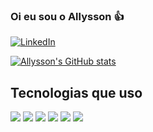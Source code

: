 ### Oi eu sou o Allysson 👍

[![LinkedIn](https://img.shields.io/badge/LinkedIn-0077B5?style=for-the-badge&logo=linkedin&logoColor=white)](https://www.linkedin.com/in/allysson-ribeiro-a4787418b/)

[![Allysson's GitHub stats](https://github-readme-stats.vercel.app/api?username=AllyssonR&theme=tokyonight)](https://github.com/anuraghazra/github-readme-stats)

## Tecnologias que uso

<div style="display:inline_block">
  <img src="https://img.shields.io/badge/HTML5-E34F26?style=for-the-badge&logo=html5&logoColor=white"/>
  <img src="https://img.shields.io/badge/TypeScript-007ACC?style=for-the-badge&logo=typescript&logoColor=white"/>
  <img src="https://img.shields.io/badge/Node.js-43853D?style=for-the-badge&logo=node.js&logoColor=white"/>
  <img src="https://img.shields.io/badge/CSS3-1572B6?style=for-the-badge&logo=css3&logoColor=white"/>
  <img src="https://img.shields.io/badge/React-20232A?style=for-the-badge&logo=react&logoColor=61DAFB"/>
  <img src="https://img.shields.io/badge/JavaScript-F7DF1E?style=for-the-badge&logo=javascript&logoColor=black"/>
</div>
